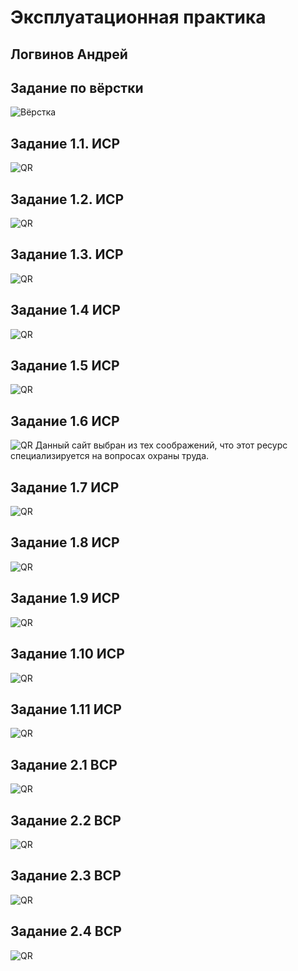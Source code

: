 # Эксплуатационная практика
## Логвинов Андрей


## Задание по вёрстки
![Вёрстка](http://qrcoder.ru/code/?https%3A%2F%2Fgithub.com%2Fherzenuni%2Fzadanie-po-markdown-i-git-krakadushka%2Fblob%2Fmain%2FREADME.md&4&0)

## Задание 1.1. ИСР
![QR](http://qrcoder.ru/code/?https%3A%2F%2Fgithub.com%2Fkrakadushka%2Fivt_2gr_3s_gr_practice%2Fblob%2Fmain%2F%25D0%259B%25D0%25BE%25D0%25B3%25D0%25B2%25D0%25B8%25D0%25BD%25D0%25BE%25D0%25B2%2520%25D0%2590%25D0%25BD%25D0%25B4%25D1%2580%25D0%25B5%25D0%25B9%2520%25D0%2594%25D0%25BC%25D0%25B8%25D1%2582%25D1%2580%25D0%25B8%25D0%25B5%25D0%25B2%25D0%25B8%25D1%2587%252C%25202%2520%25D0%25B3%25D1%2580%252C%25203%2520%25D0%25BF%2520%25D0%25B3%25D1%2580%252C%2520%25D0%2598%25D0%25A1%25D0%25A0%25201.1.pdf&4&0)

## Задание 1.2. ИСР
![QR](http://qrcoder.ru/code/?https%3A%2F%2Fgithub.com%2Fkrakadushka%2Fivt_2gr_3s_gr_practice%2Fblob%2Fmain%2Fimage.png&4&0)

## Задание 1.3. ИСР
![QR](http://qrcoder.ru/code/?https%3A%2F%2Fgithub.com%2Fkrakadushka%2Fivt_2gr_3s_gr_practice%2Fblob%2Fmain%2F%25D0%259B%25D0%25BE%25D0%25B3%25D0%25B2%25D0%25B8%25D0%25BD%25D0%25BE%25D0%25B2%2520%25D0%2590%25D0%25BD%25D0%25B4%25D1%2580%25D0%25B5%25D0%25B9%2520%25D0%2594%25D0%25BC%25D0%25B8%25D1%2582%25D1%2580%25D0%25B8%25D0%25B5%25D0%25B2%25D0%25B8%25D1%2587%252C%25202%2520%25D0%25B3%25D1%2580%252C%25203%2520%25D0%25BF%2520%25D0%25B3%25D1%2580%252C%2520%25D0%2598%25D0%25A1%25D0%25A0%25201.3.pdf&4&0)

## Задание 1.4 ИСР
![QR](http://qrcoder.ru/code/?https%3A%2F%2Fgithub.com%2Fkrakadushka%2Fivt_2gr_3s_gr_practice%2Fblob%2Fmain%2F%25D0%259B%25D0%25BE%25D0%25B3%25D0%25B2%25D0%25B8%25D0%25BD%25D0%25BE%25D0%25B2%2520%25D0%2590%25D0%25BD%25D0%25B4%25D1%2580%25D0%25B5%25D0%25B9%2520%25D0%2594%25D0%25BC%25D0%25B8%25D1%2582%25D1%2580%25D0%25B8%25D0%25B5%25D0%25B2%25D0%25B8%25D1%2587%252C%25202%2520%25D0%25B3%25D1%2580%252C%25203%2520%25D0%25BF%2520%25D0%25B3%25D1%2580%252C%2520%25D0%2598%25D0%25A1%25D0%25A0%25201.4.pdf&4&0)

## Задание 1.5 ИСР
![QR](http://qrcoder.ru/code/?https%3A%2F%2Fgithub.com%2Fkrakadushka%2Fivt_2gr_3s_gr_practice%2Fblob%2Fmain%2F%25D0%259B%25D0%25BE%25D0%25B3%25D0%25B2%25D0%25B8%25D0%25BD%25D0%25BE%25D0%25B2%2520%25D0%2590%25D0%25BD%25D0%25B4%25D1%2580%25D0%25B5%25D0%25B9%2520%25D0%2594%25D0%25BC%25D0%25B8%25D1%2582%25D1%2580%25D0%25B8%25D0%25B5%25D0%25B2%25D0%25B8%25D1%2587%252C%25202%2520%25D0%25B3%25D1%2580%252C%25203%2520%25D0%25BF%2520%25D0%25B3%25D1%2580%252C%2520%25D0%2598%25D0%25A1%25D0%25A0%25201.5.pdf&4&0)

## Задание 1.6 ИСР
![QR](http://qrcoder.ru/code/?https%3A%2F%2Fsysot.ru%2F%25D0%25B8%25D0%25BD%25D1%2581%25D1%2582%25D1%2580%25D1%2583%25D0%25BA%25D1%2586%25D0%25B8%25D1%258F-%25D0%25BF%25D0%25BE-%25D0%25BE%25D1%2585%25D1%2580%25D0%25B0%25D0%25BD%25D0%25B5-%25D1%2582%25D1%2580%25D1%2583%25D0%25B4%25D0%25B0-%25D0%25B4%25D0%25BB%25D1%258F-%25D0%25BF%25D1%2580%25D0%25BE%25D0%25B3%25D1%2580%25D0%25B0%2F&4&0)
Данный сайт выбран из тех соображений, что этот ресурс специализируется на вопросах охраны труда.

## Задание 1.7 ИСР
![QR](http://qrcoder.ru/code/?http%3A%2F%2Fdocs.cntd.ru%2Fdocument%2F58839553&4&0)

## Задание 1.8 ИСР
![QR](http://qrcoder.ru/code/?https%3A%2F%2Fgithub.com%2Fkrakadushka%2Fivt_2gr_3s_gr_practice%2Fblob%2Fmain%2F%25D0%259B%25D0%25BE%25D0%25B3%25D0%25B2%25D0%25B8%25D0%25BD%25D0%25BE%25D0%25B2%2520%25D0%2590%25D0%25BD%25D0%25B4%25D1%2580%25D0%25B5%25D0%25B9%2520%25D0%2594%25D0%25BC%25D0%25B8%25D1%2582%25D1%2580%25D0%25B8%25D0%25B5%25D0%25B2%25D0%25B8%25D1%2587%252C%25202%2520%25D0%25B3%25D1%2580%252C%25203%2520%25D0%25BF%2520%25D0%25B3%25D1%2580%252C%2520%25D0%2598%25D0%25A1%25D0%25A0%25201.8.pdf&4&0)

## Задание 1.9 ИСР
![QR](http://qrcoder.ru/code/?https%3A%2F%2Fgithub.com%2Fkrakadushka%2Fivt_2gr_3s_gr_practice%2Fblob%2Fmain%2F%25D0%259B%25D0%25BE%25D0%25B3%25D0%25B2%25D0%25B8%25D0%25BD%25D0%25BE%25D0%25B2%2520%25D0%2590%25D0%25BD%25D0%25B4%25D1%2580%25D0%25B5%25D0%25B9%2520%25D0%2594%25D0%25BC%25D0%25B8%25D1%2582%25D1%2580%25D0%25B8%25D0%25B5%25D0%25B2%25D0%25B8%25D1%2587%252C%25202%2520%25D0%25B3%25D1%2580%252C%25203%2520%25D0%25BF%2520%25D0%25B3%25D1%2580%252C%2520%25D0%2598%25D0%25A1%25D0%25A0%25201.9.pdf&4&0)

## Задание 1.10 ИСР
![QR](http://qrcoder.ru/code/?https%3A%2F%2Fgithub.com%2Fkrakadushka%2Fivt_2gr_3s_gr_practice%2Fblob%2Fmain%2F%25D0%259B%25D0%25BE%25D0%25B3%25D0%25B2%25D0%25B8%25D0%25BD%25D0%25BE%25D0%25B2%2520%25D0%2590%25D0%25BD%25D0%25B4%25D1%2580%25D0%25B5%25D0%25B9%2520%25D0%2594%25D0%25BC%25D0%25B8%25D1%2582%25D1%2580%25D0%25B8%25D0%25B5%25D0%25B2%25D0%25B8%25D1%2587%252C%25202%2520%25D0%25B3%25D1%2580%252C%25203%2520%25D0%25BF%2520%25D0%25B3%25D1%2580%252C%2520%25D0%2598%25D0%25A1%25D0%25A0%25201.10.pdf&4&0)

## Задание 1.11 ИСР
![QR](http://qrcoder.ru/code/?https%3A%2F%2Fgithub.com%2Fkrakadushka%2Fivt_2gr_3s_gr_practice%2Fblob%2Fmain%2F%25D0%259B%25D0%25BE%25D0%25B3%25D0%25B2%25D0%25B8%25D0%25BD%25D0%25BE%25D0%25B2%2520%25D0%2590%25D0%25BD%25D0%25B4%25D1%2580%25D0%25B5%25D0%25B9%2520%25D0%2594%25D0%25BC%25D0%25B8%25D1%2582%25D1%2580%25D0%25B8%25D0%25B5%25D0%25B2%25D0%25B8%25D1%2587%252C%25202%2520%25D0%25B3%25D1%2580%252C%25203%2520%25D0%25BF%2520%25D0%25B3%25D1%2580%252C%2520%25D0%2598%25D0%25A1%25D0%25A0%25201.11.pdf&4&0)

## Задание 2.1 ВСР
![QR](http://qrcoder.ru/code/?https%3A%2F%2Fgithub.com%2Fkrakadushka%2Fivt_2gr_3s_gr_practice%2Fblob%2Fmain%2F%25D0%259B%25D0%25BE%25D0%25B3%25D0%25B2%25D0%25B8%25D0%25BD%25D0%25BE%25D0%25B2%2520%25D0%2590%25D0%25BD%25D0%25B4%25D1%2580%25D0%25B5%25D0%25B9%2520%25D0%2594%25D0%25BC%25D0%25B8%25D1%2582%25D1%2580%25D0%25B8%25D0%25B5%25D0%25B2%25D0%25B8%25D1%2587%252C%25202%2520%25D0%25B3%25D1%2580%252C%25203%2520%25D0%25BF%2520%25D0%25B3%25D1%2580%252C%2520%25D0%2592%25D0%25A1%25D0%25A0%25202.1.pdf&4&0)

## Задание 2.2 ВСР
![QR](http://qrcoder.ru/code/?https%3A%2F%2Fgithub.com%2Fkrakadushka%2Fivt_2gr_3s_gr_practice%2Fblob%2Fmain%2F%25D0%259B%25D0%25BE%25D0%25B3%25D0%25B2%25D0%25B8%25D0%25BD%25D0%25BE%25D0%25B2%2520%25D0%2590%25D0%25BD%25D0%25B4%25D1%2580%25D0%25B5%25D0%25B9%2520%25D0%2594%25D0%25BC%25D0%25B8%25D1%2582%25D1%2580%25D0%25B8%25D0%25B5%25D0%25B2%25D0%25B8%25D1%2587%252C%25202%2520%25D0%25B3%25D1%2580%252C%25203%2520%25D0%25BF%2520%25D0%25B3%25D1%2580%252C%2520%25D0%2598%25D0%25A1%25D0%25A0%25202.2.pdf&4&0)

## Задание 2.3 ВСР
![QR](http://qrcoder.ru/code/?https%3A%2F%2Fgithub.com%2Fkrakadushka%2Fivt_2gr_3s_gr_practice%2Fblob%2Fmain%2F%25D0%259B%25D0%25BE%25D0%25B3%25D0%25B2%25D0%25B8%25D0%25BD%25D0%25BE%25D0%25B2%2520%25D0%2590%25D0%25BD%25D0%25B4%25D1%2580%25D0%25B5%25D0%25B9%2520%25D0%2594%25D0%25BC%25D0%25B8%25D1%2582%25D1%2580%25D0%25B8%25D0%25B5%25D0%25B2%25D0%25B8%25D1%2587%252C%25202%2520%25D0%25B3%25D1%2580%252C%25203%2520%25D0%25BF%2520%25D0%25B3%25D1%2580%252C%2520%25D0%2592%25D0%25A1%25D0%25A0%25202.3%252C%2520%25D0%25B7%25D0%25B0%25D0%25B4%25D0%25B0%25D1%2587%25D0%25B0%25201.pdf&4&0)

## Задание 2.4 ВСР
![QR](http://qrcoder.ru/code/?https%3A%2F%2Fgithub.com%2Fkrakadushka%2Fivt_2gr_3s_gr_practice%2Fblob%2Fmain%2F%25D0%259B%25D0%25BE%25D0%25B3%25D0%25B2%25D0%25B8%25D0%25BD%25D0%25BE%25D0%25B2%2520%25D0%2590%25D0%25BD%25D0%25B4%25D1%2580%25D0%25B5%25D0%25B9%2520%25D0%2594%25D0%25BC%25D0%25B8%25D1%2582%25D1%2580%25D0%25B8%25D0%25B5%25D0%25B2%25D0%25B8%25D1%2587%252C%25202%2520%25D0%25B3%25D1%2580%252C%25203%2520%25D0%25BF%2520%25D0%25B3%25D1%2580%252C%2520%25D0%2592%25D0%25A1%25D0%25A0%25202.4.pdf&4&0)
